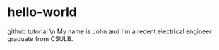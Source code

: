 # hello-world
github tutorial
\n
My name is John and I'm a recent electrical engineer graduate from CSULB.
